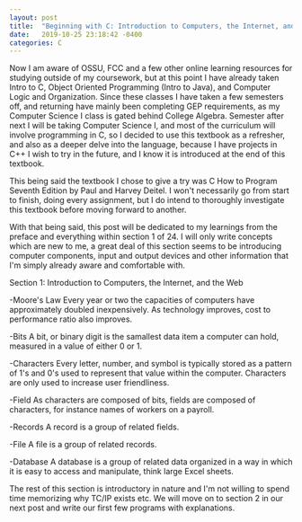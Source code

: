 ```yaml
---
layout: post
title:  "Beginning with C: Introduction to Computers, the Internet, and the Web"
date:   2019-10-25 23:18:42 -0400
categories: C
---
```


Now I am aware of OSSU, FCC and a few other online learning resources for studying outside of my coursework, but at this point I have already taken Intro to C, Object Oriented Programming (Intro to Java), and Computer Logic and Organization. Since these classes I have taken a few semesters off, and returning have mainly been completing GEP requirements, as my Computer Science I class is gated behind College Algebra. Semester after next I will be taking Computer Science I, and most of the curriculum will involve programming in C, so I decided to use this textbook as a refresher, and also as a deeper delve into the language, because I have projects in C++ I wish to try in the future, and I know it is introduced at the end of this textbook.

This being said the textbook I chose to give a try was C How to Program Seventh Edition by Paul and Harvey Deitel. I won't necessarily go from start to finish, doing every assignment, but I do intend to thoroughly investigate this textbook before moving forward to another.

With that being said, this post will be dedicated to my learnings from the preface and everything within section 1 of 24. I will only write concepts which are new to me, a great deal of this section seems to be introducing computer components, input and output devices and other information that I'm simply already aware and comfortable with.

Section 1: Introduction to Computers, the Internet, and the Web

-Moore's Law
Every year or two the capacities of computers have approximately doubled inexpensively. As technology improves, cost to performance ratio also improves.

-Bits
A bit, or binary digit is the samallest data item a computer can hold, measured in a value of either 0 or 1.

-Characters
Every letter, number, and symbol is typically stored as a pattern of 1's and 0's used to represent that value within the computer. Characters are only used to increase user friendliness.

-Field
As characters are composed of bits, fields are composed of characters, for instance names of workers on a payroll.

-Records
A record is a group of related fields.

-File
A file is a group of related records.

-Database
A database is a group of related data organized in a way in which it is easy to access and manipulate, think large Excel sheets.

The rest of this section is introductory in nature and I'm not willing to spend time memorizing why TC/IP exists etc. We will move on to section 2 in our next post and write our first few programs with explanations.